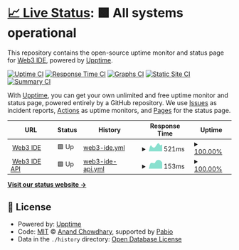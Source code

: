 # [📈 Live Status](https://Web3IDE.github.io/upptime): <!--live status--> **🟩 All systems operational**

This repository contains the open-source uptime monitor and status page for [Web3 IDE](https://Web3IDE.github.io/upptime), powered by [Upptime](https://github.com/upptime/upptime).

[![Uptime CI](https://github.com/Web3IDE/upptime/workflows/Uptime%20CI/badge.svg)](https://github.com/Web3IDE/upptime/actions?query=workflow%3A%22Uptime+CI%22)
[![Response Time CI](https://github.com/Web3IDE/upptime/workflows/Response%20Time%20CI/badge.svg)](https://github.com/Web3IDE/upptime/actions?query=workflow%3A%22Response+Time+CI%22)
[![Graphs CI](https://github.com/Web3IDE/upptime/workflows/Graphs%20CI/badge.svg)](https://github.com/Web3IDE/upptime/actions?query=workflow%3A%22Graphs+CI%22)
[![Static Site CI](https://github.com/Web3IDE/upptime/workflows/Static%20Site%20CI/badge.svg)](https://github.com/Web3IDE/upptime/actions?query=workflow%3A%22Static+Site+CI%22)
[![Summary CI](https://github.com/Web3IDE/upptime/workflows/Summary%20CI/badge.svg)](https://github.com/Web3IDE/upptime/actions?query=workflow%3A%22Summary+CI%22)

With [Upptime](https://upptime.js.org), you can get your own unlimited and free uptime monitor and status page, powered entirely by a GitHub repository. We use [Issues](https://github.com/Web3IDE/upptime/issues) as incident reports, [Actions](https://github.com/Web3IDE/upptime/actions) as uptime monitors, and [Pages](https://Web3IDE.github.io/upptime) for the status page.

<!--start: status pages-->
<!-- This summary is generated by Upptime (https://github.com/upptime/upptime) -->
<!-- Do not edit this manually, your changes will be overwritten -->
<!-- prettier-ignore -->
| URL | Status | History | Response Time | Uptime |
| --- | ------ | ------- | ------------- | ------ |
| <img alt="" src="https://icons.duckduckgo.com/ip3/lisk.web3edu.me.ico" height="13"> [Web3 IDE](https://lisk.web3edu.me/) | 🟩 Up | [web3-ide.yml](https://github.com/Web3IDE/upptime/commits/HEAD/history/web3-ide.yml) | <details><summary><img alt="Response time graph" src="./graphs/web3-ide/response-time-week.png" height="20"> 521ms</summary><br><a href="https://Web3IDE.github.io/upptime/history/web3-ide"><img alt="Response time 528" src="https://img.shields.io/endpoint?url=https%3A%2F%2Fraw.githubusercontent.com%2FWeb3IDE%2Fupptime%2FHEAD%2Fapi%2Fweb3-ide%2Fresponse-time.json"></a><br><a href="https://Web3IDE.github.io/upptime/history/web3-ide"><img alt="24-hour response time 606" src="https://img.shields.io/endpoint?url=https%3A%2F%2Fraw.githubusercontent.com%2FWeb3IDE%2Fupptime%2FHEAD%2Fapi%2Fweb3-ide%2Fresponse-time-day.json"></a><br><a href="https://Web3IDE.github.io/upptime/history/web3-ide"><img alt="7-day response time 521" src="https://img.shields.io/endpoint?url=https%3A%2F%2Fraw.githubusercontent.com%2FWeb3IDE%2Fupptime%2FHEAD%2Fapi%2Fweb3-ide%2Fresponse-time-week.json"></a><br><a href="https://Web3IDE.github.io/upptime/history/web3-ide"><img alt="30-day response time 515" src="https://img.shields.io/endpoint?url=https%3A%2F%2Fraw.githubusercontent.com%2FWeb3IDE%2Fupptime%2FHEAD%2Fapi%2Fweb3-ide%2Fresponse-time-month.json"></a><br><a href="https://Web3IDE.github.io/upptime/history/web3-ide"><img alt="1-year response time 528" src="https://img.shields.io/endpoint?url=https%3A%2F%2Fraw.githubusercontent.com%2FWeb3IDE%2Fupptime%2FHEAD%2Fapi%2Fweb3-ide%2Fresponse-time-year.json"></a></details> | <details><summary><a href="https://Web3IDE.github.io/upptime/history/web3-ide">100.00%</a></summary><a href="https://Web3IDE.github.io/upptime/history/web3-ide"><img alt="All-time uptime 100.00%" src="https://img.shields.io/endpoint?url=https%3A%2F%2Fraw.githubusercontent.com%2FWeb3IDE%2Fupptime%2FHEAD%2Fapi%2Fweb3-ide%2Fuptime.json"></a><br><a href="https://Web3IDE.github.io/upptime/history/web3-ide"><img alt="24-hour uptime 100.00%" src="https://img.shields.io/endpoint?url=https%3A%2F%2Fraw.githubusercontent.com%2FWeb3IDE%2Fupptime%2FHEAD%2Fapi%2Fweb3-ide%2Fuptime-day.json"></a><br><a href="https://Web3IDE.github.io/upptime/history/web3-ide"><img alt="7-day uptime 100.00%" src="https://img.shields.io/endpoint?url=https%3A%2F%2Fraw.githubusercontent.com%2FWeb3IDE%2Fupptime%2FHEAD%2Fapi%2Fweb3-ide%2Fuptime-week.json"></a><br><a href="https://Web3IDE.github.io/upptime/history/web3-ide"><img alt="30-day uptime 100.00%" src="https://img.shields.io/endpoint?url=https%3A%2F%2Fraw.githubusercontent.com%2FWeb3IDE%2Fupptime%2FHEAD%2Fapi%2Fweb3-ide%2Fuptime-month.json"></a><br><a href="https://Web3IDE.github.io/upptime/history/web3-ide"><img alt="1-year uptime 100.00%" src="https://img.shields.io/endpoint?url=https%3A%2F%2Fraw.githubusercontent.com%2FWeb3IDE%2Fupptime%2FHEAD%2Fapi%2Fweb3-ide%2Fuptime-year.json"></a></details>
| <img alt="" src="https://icons.duckduckgo.com/ip3/lisk.web3edu.me.ico" height="13"> [Web3 IDE API](https://lisk.web3edu.me/api/users/hello/) | 🟩 Up | [web3-ide-api.yml](https://github.com/Web3IDE/upptime/commits/HEAD/history/web3-ide-api.yml) | <details><summary><img alt="Response time graph" src="./graphs/web3-ide-api/response-time-week.png" height="20"> 153ms</summary><br><a href="https://Web3IDE.github.io/upptime/history/web3-ide-api"><img alt="Response time 147" src="https://img.shields.io/endpoint?url=https%3A%2F%2Fraw.githubusercontent.com%2FWeb3IDE%2Fupptime%2FHEAD%2Fapi%2Fweb3-ide-api%2Fresponse-time.json"></a><br><a href="https://Web3IDE.github.io/upptime/history/web3-ide-api"><img alt="24-hour response time 138" src="https://img.shields.io/endpoint?url=https%3A%2F%2Fraw.githubusercontent.com%2FWeb3IDE%2Fupptime%2FHEAD%2Fapi%2Fweb3-ide-api%2Fresponse-time-day.json"></a><br><a href="https://Web3IDE.github.io/upptime/history/web3-ide-api"><img alt="7-day response time 153" src="https://img.shields.io/endpoint?url=https%3A%2F%2Fraw.githubusercontent.com%2FWeb3IDE%2Fupptime%2FHEAD%2Fapi%2Fweb3-ide-api%2Fresponse-time-week.json"></a><br><a href="https://Web3IDE.github.io/upptime/history/web3-ide-api"><img alt="30-day response time 146" src="https://img.shields.io/endpoint?url=https%3A%2F%2Fraw.githubusercontent.com%2FWeb3IDE%2Fupptime%2FHEAD%2Fapi%2Fweb3-ide-api%2Fresponse-time-month.json"></a><br><a href="https://Web3IDE.github.io/upptime/history/web3-ide-api"><img alt="1-year response time 147" src="https://img.shields.io/endpoint?url=https%3A%2F%2Fraw.githubusercontent.com%2FWeb3IDE%2Fupptime%2FHEAD%2Fapi%2Fweb3-ide-api%2Fresponse-time-year.json"></a></details> | <details><summary><a href="https://Web3IDE.github.io/upptime/history/web3-ide-api">100.00%</a></summary><a href="https://Web3IDE.github.io/upptime/history/web3-ide-api"><img alt="All-time uptime 100.00%" src="https://img.shields.io/endpoint?url=https%3A%2F%2Fraw.githubusercontent.com%2FWeb3IDE%2Fupptime%2FHEAD%2Fapi%2Fweb3-ide-api%2Fuptime.json"></a><br><a href="https://Web3IDE.github.io/upptime/history/web3-ide-api"><img alt="24-hour uptime 100.00%" src="https://img.shields.io/endpoint?url=https%3A%2F%2Fraw.githubusercontent.com%2FWeb3IDE%2Fupptime%2FHEAD%2Fapi%2Fweb3-ide-api%2Fuptime-day.json"></a><br><a href="https://Web3IDE.github.io/upptime/history/web3-ide-api"><img alt="7-day uptime 100.00%" src="https://img.shields.io/endpoint?url=https%3A%2F%2Fraw.githubusercontent.com%2FWeb3IDE%2Fupptime%2FHEAD%2Fapi%2Fweb3-ide-api%2Fuptime-week.json"></a><br><a href="https://Web3IDE.github.io/upptime/history/web3-ide-api"><img alt="30-day uptime 100.00%" src="https://img.shields.io/endpoint?url=https%3A%2F%2Fraw.githubusercontent.com%2FWeb3IDE%2Fupptime%2FHEAD%2Fapi%2Fweb3-ide-api%2Fuptime-month.json"></a><br><a href="https://Web3IDE.github.io/upptime/history/web3-ide-api"><img alt="1-year uptime 100.00%" src="https://img.shields.io/endpoint?url=https%3A%2F%2Fraw.githubusercontent.com%2FWeb3IDE%2Fupptime%2FHEAD%2Fapi%2Fweb3-ide-api%2Fuptime-year.json"></a></details>

<!--end: status pages-->

[**Visit our status website →**](https://Web3IDE.github.io/upptime)

## 📄 License

- Powered by: [Upptime](https://github.com/upptime/upptime)
- Code: [MIT](./LICENSE) © [Anand Chowdhary](https://anandchowdhary.com), supported by [Pabio](https://pabio.com)
- Data in the `./history` directory: [Open Database License](https://opendatacommons.org/licenses/odbl/1-0/)
